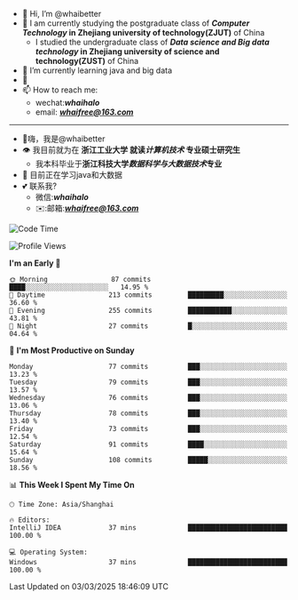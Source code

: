- 👋 Hi, I’m @whaibetter
- 👀 I am currently studying the postgraduate class of ***Computer Technology* in Zhejiang university of technology(ZJUT)** of China
  -  I studied the undergraduate class of ***Data science and Big data technology* in Zhejiang university of science and technology(ZUST)** of China
- 🌱 I’m currently learning java and big data
- 💞️ 
- 📫 How to reach me: 
  - wechat:***whaihalo***
  - email: ***whaifree@163.com***
 ------------------------
- 👋嗨，我是@whaibetter
- 👁 我目前就为在 **浙江工业大学 就读*计算机技术* 专业硕士研究生**
  - 我本科毕业于**浙江科技大学*数据科学与大数据技术*专业**
- 🌴 目前正在学习java和大数据
- 💕 联系我?
  - 微信:***whaihalo***
  - ✉️:邮箱:***whaifree@163.com***

<!--START_SECTION:waka-->
![Code Time](http://img.shields.io/badge/Code%20Time-667%20hrs%203%20mins-blue)

![Profile Views](http://img.shields.io/badge/Profile%20Views-1-blue)

**I'm an Early 🐤** 

```text
🌞 Morning                87 commits          ████░░░░░░░░░░░░░░░░░░░░░   14.95 % 
🌆 Daytime                213 commits         █████████░░░░░░░░░░░░░░░░   36.60 % 
🌃 Evening                255 commits         ███████████░░░░░░░░░░░░░░   43.81 % 
🌙 Night                  27 commits          █░░░░░░░░░░░░░░░░░░░░░░░░   04.64 % 
```
📅 **I'm Most Productive on Sunday** 

```text
Monday                   77 commits          ███░░░░░░░░░░░░░░░░░░░░░░   13.23 % 
Tuesday                  79 commits          ███░░░░░░░░░░░░░░░░░░░░░░   13.57 % 
Wednesday                76 commits          ███░░░░░░░░░░░░░░░░░░░░░░   13.06 % 
Thursday                 78 commits          ███░░░░░░░░░░░░░░░░░░░░░░   13.40 % 
Friday                   73 commits          ███░░░░░░░░░░░░░░░░░░░░░░   12.54 % 
Saturday                 91 commits          ████░░░░░░░░░░░░░░░░░░░░░   15.64 % 
Sunday                   108 commits         █████░░░░░░░░░░░░░░░░░░░░   18.56 % 
```


📊 **This Week I Spent My Time On** 

```text
🕑︎ Time Zone: Asia/Shanghai

🔥 Editors: 
IntelliJ IDEA            37 mins             █████████████████████████   100.00 % 

💻 Operating System: 
Windows                  37 mins             █████████████████████████   100.00 % 
```


 Last Updated on 03/03/2025 18:46:09 UTC
<!--END_SECTION:waka-->
